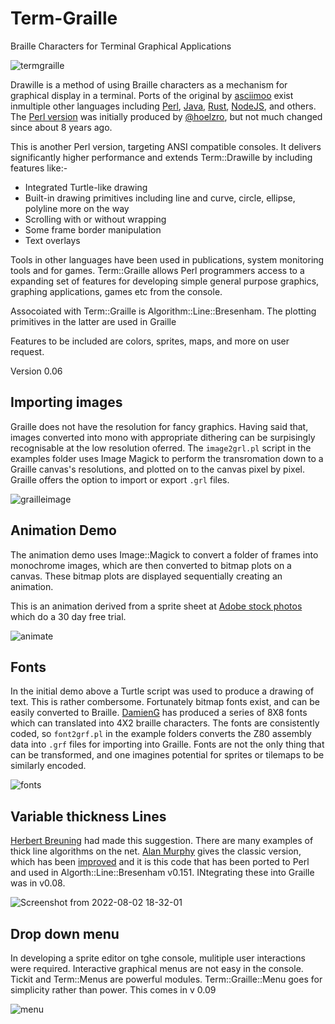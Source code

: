 # Term-Graille
Braille Characters for Terminal Graphical Applications

![termgraille](https://user-images.githubusercontent.com/34284663/180637940-01b583a0-1a71-4a5d-a29b-394a940ce46f.gif)


Drawille is a method of using Braille characters as a mechanism for graphical display in a terminal.  Ports of the original by [asciimoo](https://github.com/asciimoo/drawille) exist inmultiple other languages including [Perl](https://metacpan.org/dist/Term-Drawille), [Java](https://github.com/null93/drawille), [Rust](https://crates.io/crates/drawille), [NodeJS](https://www.npmjs.com/package/drawille), and others.  The [Perl version](https://github.com/hoelzro/term-drawille) was initially produced by [@hoelzro](https://hoelz.ro/), but not much changed since about 8 years ago.

This is another Perl version, targeting ANSI compatible consoles. It delivers significantly higher performance and extends Term::Drawille by including features like:- 

* Integrated Turtle-like drawing
* Built-in drawing primitives including line and curve, circle, ellipse, polyline more on the way
* Scrolling with or without wrapping
* Some frame border manipulation
* Text overlays

Tools in other languages have been used in publications, system monitoring tools and for games. Term::Graille allows Perl programmers access to a expanding set of features for developing simple general purpose graphics, graphing applications, games etc from the console.

Assocoiated with Term::Graille is Algorithm::Line::Bresenham. The plotting primitives in the latter are used in Graille

Features to be included are colors, sprites, maps, and more on user request.

Version 0.06

## Importing images

Graille does not have the resolution for fancy graphics.  Having said that, images converted into mono with appropriate dithering can be surpisingly recognisable at the low resolution oferred.  The `image2grl.pl` script in the examples folder uses Image Magick to perform the transromation down to a Graille canvas's resolutions, and plotted on to the canvas pixel by pixel.  Graille offers the option to import or export `.grl` files.

![grailleimage](https://user-images.githubusercontent.com/34284663/179080305-c24ab071-505b-485b-bff5-cb44ed76c27c.png)

## Animation Demo

The animation demo uses Image::Magick to convert a folder of frames into monochrome images, which are then converted to bitmap plots on a canvas. These bitmap plots are displayed sequentially creating an animation. 

This is an animation derived from a sprite sheet at [Adobe stock photos](https://stock.adobe.com/uk/images/cheetah-run-cycle-animation-sprite-sheet-silhouette-animation-frames-running-chasing/183196184) which do a 30 day free trial.

![animate](https://user-images.githubusercontent.com/34284663/177872104-57463dc3-f7f7-47a8-a9ef-3c85b4dd923f.gif)

## Fonts

In the initial demo above a Turtle script was used to produce a drawing of text.  This is rather combersome.  Fortunately bitmap fonts exist, and can be easily converted to Braille.  [DamienG](https://damieng.com/typography/zx-origins/) has produced a series of 8X8 fonts which can translated into 4X2 braille characters.  The fonts are consistently coded, so `font2grf.pl` in the example folders converts the Z80 assembly data into `.grf` files for importing into Graille.  Fonts are not the only thing that can be transformed, and one imagines potential for sprites or tilemaps to be similarly encoded.

![fonts](https://user-images.githubusercontent.com/34284663/179078012-69f9f535-8d41-46b0-ba68-0a5dbe613cd9.gif)

## Variable thickness Lines


[Herbert Breuning](https://github.com/lichtkind) had made this suggestion.  There are many examples of thick line algorithms on the net.  [Alan Murphy](http://homepages.enterprise.net/murphy/thickline/index.html) gives the classic version, which has been [improved](http://kt8216.unixcab.org/murphy/index.html) and it is this code that has been ported to Perl and used in Algorth::Line::Bresenham v0.151.  INtegrating these into Graille was in v0.08.

![Screenshot from 2022-08-02 18-32-01](https://user-images.githubusercontent.com/34284663/182438208-793f8c7a-6861-4f2c-b414-86c66ceb92b9.png)

## Drop down menu

In developing a sprite editor on tghe console, mulitiple user interactions were required.  Interactive graphical menus are not easy in the console.  Tickit and Term::Menus are powerful modules.  Term::Graille::Menu goes for simplicity rather than power.  This comes in v 0.09

![menu](https://user-images.githubusercontent.com/34284663/185751328-f5b67fa4-c77d-40b0-ac3a-0c6c93239fae.gif)

